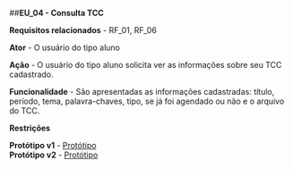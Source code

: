 ##**EU_04 - Consulta TCC**
<br>

**Requisitos relacionados** - RF_01, RF_06

**Ator** - O usuário do tipo aluno

**Ação** - O usuário do tipo aluno solicita ver as informações sobre seu TCC cadastrado.

**Funcionalidade** - São apresentadas as informações cadastradas: título, período, tema, palavra-chaves, tipo, se já foi agendado ou não e o  arquivo do TCC.

**Restrições** 

**Protótipo  v1** - [Protótipo](https://projects.invisionapp.com/d/main#/console/9479601/203296486/preview)<br>
**Protótipo v2** - [Protótipo](https://drive.google.com/open?id=0B_A4Vwr_SVngM19PYlhuVWZhbTA)




